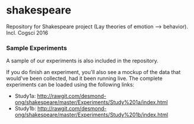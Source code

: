 # shakespeare
Repository for Shakespeare project (Lay theories of emotion --> behavior). Incl. Cogsci 2016



### Sample Experiments

A sample of our experiments is also included in the repository. 

If you do finish an experiment, you'll also see a mockup of the data that would've been collected, had it been running live. The complete experiments can be loaded using the following links:

+ Study1a: http://rawgit.com/desmond-ong/shakespeare/master/Experiments/Study%201a/index.html
+ Study1b: http://rawgit.com/desmond-ong/shakespeare/master/Experiments/Study%201b/index.html